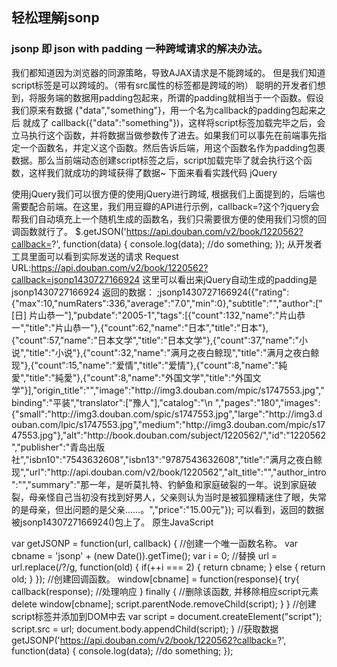 ## 轻松理解jsonp

### jsonp 即 json with padding 一种跨域请求的解决办法。

我们都知道因为浏览器的同源策略，导致AJAX请求是不能跨域的。 但是我们知道script标签是可以跨域的。（带有src属性的标签都是跨域的哟）
聪明的开发者们想到，将服务端的数据用padding包起来，所谓的padding就相当于一个函数。假设我们原来有数据 {"data","something"}，用一个名为callback的padding包起来之后 就成了 callback({"data":"something"})，这样将script标签加载完毕之后，会立马执行这个函数，并将数据当做参数传了进去。如果我们可以事先在前端事先指定一个函数名，并定义这个函数。然后告诉后端，用这个函数名作为padding包裹数据。那么当前端动态创建script标签之后，script加载完毕了就会执行这个函数，这样我们就成功的跨域获得了数据~
下面来看看实践代码
jQuery

使用jQuery我们可以很方便的使用jQuery进行跨域, 根据我们上面提到的，后端也需要配合前端。在这里，我们用豆瓣的API进行示例，callback=?这个?jquery会帮我们自动填充上一个随机生成的函数名，我们只需要很方便的使用我们习惯的回调函数就行了。
$.getJSON('https://api.douban.com/v2/book/1220562?callback=?', function(data) {
    console.log(data);
    //do something;
});
从开发者工具里面可以看到实际发送的请求
Request URL:https://api.douban.com/v2/book/1220562?callback=jsonp1430727166924
这里可以看出来jQuery自动生成的padding是jsonp1430727166924
返回的数据：
;jsonp1430727166924({"rating":{"max":10,"numRaters":336,"average":"7.0","min":0},"subtitle":"","author":["[日] 片山恭一"],"pubdate":"2005-1","tags":[{"count":132,"name":"片山恭一","title":"片山恭一"},{"count":62,"name":"日本","title":"日本"},{"count":57,"name":"日本文学","title":"日本文学"},{"count":37,"name":"小说","title":"小说"},{"count":32,"name":"满月之夜白鲸现","title":"满月之夜白鲸现"},{"count":15,"name":"爱情","title":"爱情"},{"count":8,"name":"純愛","title":"純愛"},{"count":8,"name":"外国文学","title":"外国文学"}],"origin_title":"","image":"http:\/\/img3.douban.com\/mpic\/s1747553.jpg","binding":"平装","translator":["豫人"],"catalog":"\n      ","pages":"180","images":{"small":"http:\/\/img3.douban.com\/spic\/s1747553.jpg","large":"http:\/\/img3.douban.com\/lpic\/s1747553.jpg","medium":"http:\/\/img3.douban.com\/mpic\/s1747553.jpg"},"alt":"http:\/\/book.douban.com\/subject\/1220562\/","id":"1220562","publisher":"青岛出版社","isbn10":"7543632608","isbn13":"9787543632608","title":"满月之夜白鲸现","url":"http:\/\/api.douban.com\/v2\/book\/1220562","alt_title":"","author_intro":"","summary":"那一年，是听莫扎特、钓鲈鱼和家庭破裂的一年。说到家庭破裂，母亲怪自己当初没有找到好男人，父亲则认为当时是被狐狸精迷住了眼，失常的是母亲，但出问题的是父亲……。","price":"15.00元"});
可以看到，返回的数据被jsonp1430727166924()包上了。
原生JavaScript

var getJSONP = function(url, callback) {
    //创建一个唯一函数名称。
    var cbname = 'jsonp' + (new Date()).getTime();
    var i = 0;
    //替换
    url = url.replace(/\?/g, function(old) {
        if(++i === 2) {
            return cbname;
        } else {
            return old;
        }
    });
    //创建回调函数。
    window[cbname] = function(response){ 
        try{ 
            callback(response); //处理响应 
        } finally { 
            //删除该函数, 并移除相应script元素 
            delete window[cbname]; 
            script.parentNode.removeChild(script); 
        } 
    }
    //创建script标签并添加到DOM中去
    var script = document.createElement("script"); 
    script.src = url; 
    document.body.appendChild(script); 
}
//获取数据
getJSONP('https://api.douban.com/v2/book/1220562?callback=?', function(data) {
    console.log(data);
    //do something;
});